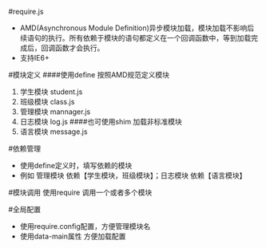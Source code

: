 #require.js
- AMD(Asynchronous Module Definition)异步模块加载，模块加载不影响后续语句的执行。所有依赖于模块的语句都定义在一个回调函数中，等到加载完成后，回调函数才会执行。
- 支持IE6+

#模块定义
####使用define 按照AMD规范定义模块
1. 学生模块 student.js
1. 班级模块 class.js
1. 管理模块 mannager.js
1. 日志模块 log.js
####也可使用shim 加载非标准模块
1. 语言模块 message.js

#依赖管理
- 使用define定义时，填写依赖的模块
- 例如 管理模块  依赖【学生模块，班级模块】；日志模块  依赖【语言模块】

#模块调用
使用require 调用一个或者多个模块

#全局配置
- 使用require.config配置，方便管理模块名
- 使用data-main属性 方便加载配置
